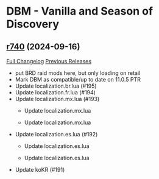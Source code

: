 # DBM - Vanilla and Season of Discovery

## [r740](https://github.com/DeadlyBossMods/DBM-Vanilla/tree/r740) (2024-09-16)
[Full Changelog](https://github.com/DeadlyBossMods/DBM-Vanilla/compare/r739...r740) [Previous Releases](https://github.com/DeadlyBossMods/DBM-Vanilla/releases)

- put BRD raid mods here, but only loading on retail  
- Mark DBM as compatible/up to date on 11.0.5 PTR  
- Update localization.br.lua (#195)  
- Update localization.fr.lua (#194)  
- Update localization.mx.lua (#193)  
    * Update localization.mx.lua  
    * Update localization.mx.lua  
- Update localization.es.lua (#192)  
    * Update localization.es.lua  
    * Update localization.es.lua  
- Update koKR (#191)  
